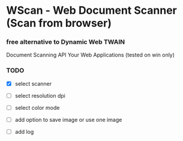 # WScan - Web Document Scanner (Scan from browser)
### free alternative to Dynamic Web TWAIN 
Document Scanning API Your Web Applications (tested on win only)

### TODO

- [x] select scanner
- [ ] select resolution dpi
- [ ] select color mode 
- [ ] add option to save image or use one image
- [ ] add log 
 
